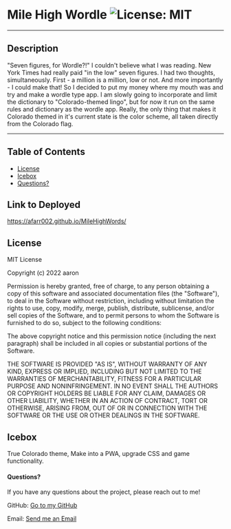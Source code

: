 # Mile High Wordle ![License: MIT](https://img.shields.io/badge/license-MIT-orange?style=for-the-badge&logo=appveyor)

---

## Description

"Seven figures, for Wordle?!" I couldn't believe what I was reading. New York Times had really paid "in the low" seven figures. I had two thoughts, simultaneously. First - a million is a million, low or not. And more importantly - I could make that! So I decided to put my money where my mouth was and try and make a wordle type app. I am slowly going to incorporate and limit the dictionary to "Colorado-themed lingo", but for now it run on the same rules and dictionary as the wordle app. Really, the only thing that makes it Colorado themed in it's current state is the color scheme, all taken directly from the Colorado flag.

---

## Table of Contents

- [License](#license)
- [Icebox](#icebox)
- [Questions?](#questions)

## Link to Deployed

https://afarr002.github.io/MileHighWords/

## License

MIT License

Copyright (c) 2022 aaron

Permission is hereby granted, free of charge, to any person obtaining a copy of this software and associated documentation files (the "Software"), to deal in the Software without restriction, including without limitation the rights to use, copy, modify, merge, publish, distribute, sublicense, and/or sell copies of the Software, and to permit persons to whom the Software is furnished to do so, subject to the following conditions:

The above copyright notice and this permission notice (including the next paragraph) shall be included in all copies or substantial portions of the Software.

THE SOFTWARE IS PROVIDED "AS IS", WITHOUT WARRANTY OF ANY KIND, EXPRESS OR IMPLIED, INCLUDING BUT NOT LIMITED TO THE WARRANTIES OF MERCHANTABILITY, FITNESS FOR A PARTICULAR PURPOSE AND NONINFRINGEMENT. IN NO EVENT SHALL THE AUTHORS OR COPYRIGHT HOLDERS BE LIABLE FOR ANY CLAIM, DAMAGES OR OTHER LIABILITY, WHETHER IN AN ACTION OF CONTRACT, TORT OR OTHERWISE, ARISING FROM, OUT OF OR IN CONNECTION WITH THE SOFTWARE OR THE USE OR OTHER DEALINGS IN THE SOFTWARE.

## Icebox

True Colorado theme, Make into a PWA, upgrade CSS and game functionality.

#### Questions?

If you have any questions about the project, please reach out to me!

GitHub: [Go to my GitHub](https://github.com/afarr002)

Email: [Send me an Email](afarrell002@gmail.com)
